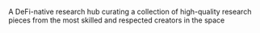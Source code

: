 A DeFi-native research hub curating a collection of high-quality research pieces from the most skilled and respected creators in the space